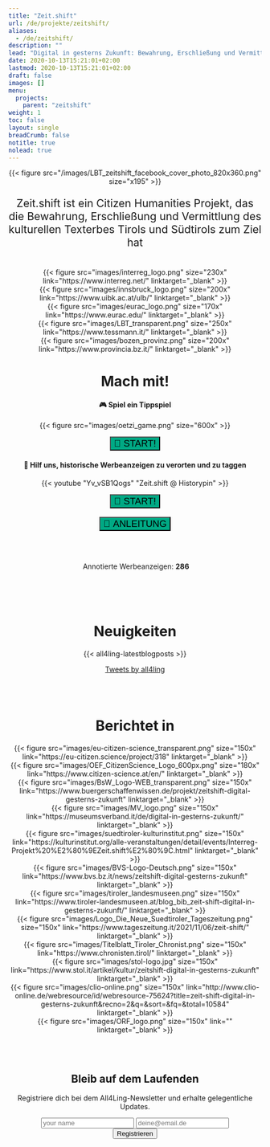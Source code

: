 ```yaml
---
title: "Zeit.shift"
url: /de/projekte/zeitshift/
aliases:
  - /de/zeitshift/
description: ""
lead: "Digital in gesterns Zukunft: Bewahrung, Erschließung und Vermittlung des kulturellen Texterbes Gesamttirols."
date: 2020-10-13T15:21:01+02:00
lastmod: 2020-10-13T15:21:01+02:00
draft: false
images: []
menu:
  projects:
    parent: "zeitshift"
weight: 1
toc: false
layout: single
breadCrumb: false
notitle: true
nolead: true
---
```

<center>

{{< figure src="/images/LBT_zeitshift_facebook_cover_photo_820x360.png" size="x195" >}}


<p style="font-size: 16pt">Zeit.shift ist ein Citizen Humanities Projekt, das die Bewahrung, Erschließung und Vermittlung des kulturellen Texterbes Tirols und Südtirols zum Ziel hat</p>


<br />
<!--# Ein Projekt von-->

<div class="container px-0">
  <div class="d-flex flex-wrap align-self-center justify-content-center">
    <div class="px-2">
      {{< figure src="images/interreg_logo.png" size="230x" link="https://www.interreg.net/" linktarget="_blank" >}}
    </div>
    <div class="px-2">
      {{< figure src="images/innsbruck_logo.png" size="200x" link="https://www.uibk.ac.at/ulb/" linktarget="_blank" >}}
    </div>
    <div class="px-2">
      {{< figure src="images/eurac_logo.png" size="170x" link="https://www.eurac.edu/" linktarget="_blank" >}}
    </div>
    <div class="px-2">
      {{< figure src="images/LBT_transparent.png" size="250x" link="https://www.tessmann.it/" linktarget="_blank" >}}
    </div>
    <div class="px-2">
      {{< figure src="images/bozen_provinz.png" size="200x" link="https://www.provincia.bz.it/" linktarget="_blank" >}}
    </div>
  </div>
</div>


# Mach mit!

<div class="row justify-content-center text-center">
  

  <div class="col-sm">

#### 🎮 Spiel ein Tippspiel

  {{< figure src="images/oetzi_game.png" size="600x" >}}

  <a href="httpshttps://eurac.itch.io/oetzit" target="_blank" title="Opens in new tab"><button type="button" class="btn btn-success" style="background-color: #00A984; font-size: 14pt;">🚀&nbsp;START!</button></a>

  </div>



  <div class="col-sm">

  #### 📍 Hilf uns, historische Werbeanzeigen zu verorten und zu taggen

  {{< youtube "Yv_vSB1Qogs" "Zeit.shift @ Historypin" >}}
  

<div class="row justify-content-center text-center">
  <div class="col-sm">
  </div>
  <div class="col-sm">
    <a href="https://www.historypin.org/de/zeit-shift/" target="_blank" title="Opens in new tab"><button type="button" class="btn btn-success" style="background-color: #00A984; font-size: 14pt;">🚀&nbsp;START!</button></a>
  </div>
  <div class="col-sm">
    <br />
  </div>
  <div class="col-sm">
    <a href="https://all4ling.eurac.edu/de/zeitshift/historypin/" target="_blank" title="Opens in new tab"><button type="button" class="btn btn-success" style="background-color: #00A984; font-size: 14pt;">📃&nbsp;ANLEITUNG</button></a>
  </div>
  <div class="col-sm">
  </div>


<br /><br />

<div class="card-block">
  <link rel="stylesheet" href="https://cdnjs.cloudflare.com/ajax/libs/font-awesome/4.7.0/css/font-awesome.min.css">
  <p><i class="fa fa-tags f-left" style="color: #00A984"></i>&nbsp;<span>Annotierte Werbeanzeigen: <strong>286</strong></span></p>
    </div>

</div>

<!--<div class="row justify-content-center text-center">
  <link rel="stylesheet" href="https://cdnjs.cloudflare.com/ajax/libs/font-awesome/4.7.0/css/font-awesome.min.css">
  <div class="col-sm">
    <div class="card-block">
      <h4><i class="fa fa-calendar f-left" style="color: #00A984"></i>&nbsp;<span>Anfangsdatum: 11.10.2021</span></h4>
    </div>
  </div>
  <div class="col-sm">
    <div class="card-block">
      <h4><i class="fa fa-tags f-left" style="color: #00A984"></i>&nbsp;<span>Annotierte Werbeanzeigen: 286</span></h4>
    </div>
  </div>
</div>-->

  </div>
</div>

<br /><br /><br />
# Neuigkeiten


<div class="row justify-content-center text-center">
  <div class="col-sm">
    {{< all4ling-latestblogposts >}}
  </div>
  <div class="col-sm">
    <p><a class="twitter-timeline" data-tweet-limit="2" href="https://twitter.com/all4ling?ref_src=twsrc%5Etfw">Tweets by all4ling</a> <script async src="https://platform.twitter.com/widgets.js" charset="utf-8"></script></p>
  </div>
</div>


<br /><br />
# Berichtet in

<div class="container px-0">
  <div class="d-flex flex-wrap justify-content-center">
    <div class="px-2 align-self-center">
      {{< figure src="images/eu-citizen-science_transparent.png" size="150x" link="https://eu-citizen.science/project/318" linktarget="_blank" >}}
    </div>
    <div class="px-2 align-self-center">
      {{< figure src="images/OEF_CitizenScience_Logo_600px.png" size="180x" link="https://www.citizen-science.at/en/" linktarget="_blank" >}}
    </div>
    <div class="px-2 align-self-center">
      {{< figure src="images/BsW_Logo-WEB_transparent.png" size="150x" link="https://www.buergerschaffenwissen.de/projekt/zeitshift-digital-gesterns-zukunft" linktarget="_blank" >}}
    </div>
    <div class="px-2 align-self-center">
      {{< figure src="images/MV_logo.png" size="150x" link="https://museumsverband.it/de/digital-in-gesterns-zukunft/" linktarget="_blank" >}}
    </div>
    <div class="px-2 align-self-center">
      {{< figure src="images/suedtiroler-kulturinstitut.png" size="150x" link="https://kulturinstitut.org/alle-veranstaltungen/detail/events/Interreg-Projekt%20%E2%80%9EZeit.shift%E2%80%9C.html" linktarget="_blank" >}}
    </div>
    <div class="px-2 align-self-center">
      {{< figure src="images/BVS-Logo-Deutsch.png" size="150x" link="https://www.bvs.bz.it/news/zeitshift-digital-gesterns-zukunft" linktarget="_blank" >}}
    </div>
    <div class="px-2 align-self-center">
      {{< figure src="images/tiroler_landesmuseen.png" size="150x" link="https://www.tiroler-landesmuseen.at/blog_bib_zeit-shift-digital-in-gesterns-zukunft/" linktarget="_blank" >}}
    </div>
    <div class="px-2 align-self-center">
      {{< figure src="images/Logo_Die_Neue_Suedtiroler_Tageszeitung.png" size="150x" link="https://www.tageszeitung.it/2021/11/06/zeit-shift/" linktarget="_blank" >}}
    </div>
    <div class="px-2 align-self-center">
      {{< figure src="images/Titelblatt_Tiroler_Chronist.png" size="150x" link="https://www.chronisten.tirol/" linktarget="_blank" >}}
    </div>
    <div class="px-2 align-self-center">
      {{< figure src="images/stol-logo.jpg" size="150x" link="https://www.stol.it/artikel/kultur/zeitshift-digital-in-gesterns-zukunft" linktarget="_blank" >}}
    </div>
    <div class="px-2 align-self-center">
      {{< figure src="images/clio-online.png" size="150x" link="http://www.clio-online.de/webresource/id/webresource-75624?title=zeit-shift-digital-in-gesterns-zukunft&recno=2&q=&sort=&fq=&total=10584" linktarget="_blank" >}}
    </div>
        <div class="px-2 align-self-center">
      {{< figure src="images/ORF_logo.png" size="150x" link="" linktarget="_blank" >}}
    </div>
  </div>
</div>


<br /> <br />

<div class="card">
<div class="card-bar"></div>
  <div class="card-body">
    <!--https://follow.it/all4ling?action=followPub1-->
    <form data-v-4c58e686="" action="https://api.follow.it/subscription-form/a2NKOEJGNnB6bWtodG9WWEI3MlpDZHl5eFBWWTJQTXB2bXdDQnJ5ZHZYK2tLcWtMQXBrbWNRVlhBYmpGMmd2Q0Jwak9pTk1ER0laaDhZR1JQdW9kaG9PZlhLWHh6TTl0YmpxZTJ0RWJjL01iVWRTeEpGYnBZRUExLzVGZDF6cSt8SE9HcUZ4Tm03aFk3bHVNU0s2dDNVSjV3Nld3TGNiYUhHcGlvRWpuZDc4ND0=/8" method="post">
      <h2 class="h2 card-title">Bleib auf dem Laufenden</h2>
      <p class="card-text">Registriere dich bei dem All4Ling-Newsletter und erhalte gelegentliche Updates.</p>
      <input type="hidden" name="form-name" value="newsletter">
      <div class="row d-flex justify-content-center">
        <div class="col-md-10">
          <input name="name" type="text" class="form-control visually-hidden" placeholder="your name" aria-label="Name">
          <input name="email" type="email" class="form-control" placeholder="deine@email.de" spellcheck="false" aria-label="Email address" required="">
          <input name="page" type="hidden" value="https://getdoks.org/">
        </div>
        <div class="col-md-6">
          <button type="submit" class="btn btn-primary w-100" aria-label="Subscribe">Registrieren</button>
        </div>
      </div>
    </form>
  </div>
  </div>

</div>
</center>
